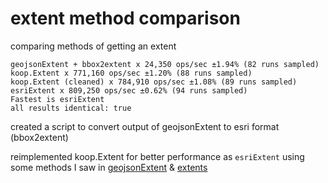 # extent method comparison

comparing methods of getting an extent

```
geojsonExtent + bbox2extent x 24,350 ops/sec ±1.94% (82 runs sampled)
koop.Extent x 771,160 ops/sec ±1.20% (88 runs sampled)
koop.Extent (cleaned) x 784,910 ops/sec ±1.08% (89 runs sampled)
esriExtent x 809,250 ops/sec ±0.62% (94 runs sampled)
Fastest is esriExtent
all results identical: true
```

created a script to convert output of geojsonExtent to esri format (bbox2extent)

reimplemented koop.Extent for better performance as `esriExtent` using some methods I saw in [geojsonExtent](https://github.com/mapbox/geojson-extent) & [extents](https://github.com/substack/node-extents)
